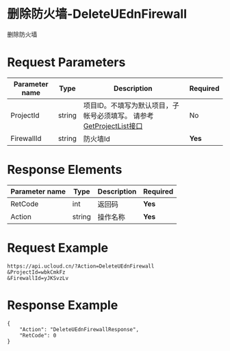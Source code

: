 # 删除防火墙-DeleteUEdnFirewall

删除防火墙

# Request Parameters
|Parameter name|Type|Description|Required|
|---|---|---|---|
|ProjectId|string|项目ID。不填写为默认项目，子帐号必须填写。 请参考[GetProjectList接口](api/summary/get_project_list)|No|
|FirewallId|string|防火墙Id|**Yes**|

# Response Elements
|Parameter name|Type|Description|Required|
|---|---|---|---|
|RetCode|int|返回码|**Yes**|
|Action|string|操作名称|**Yes**|

# Request Example
```
https://api.ucloud.cn/?Action=DeleteUEdnFirewall
&ProjectId=wbkCmkFz
&FirewallId=yJKSvzLv
```

# Response Example
```
{
    "Action": "DeleteUEdnFirewallResponse", 
    "RetCode": 0
}
```

